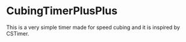 # CubingTimerPlusPlus
This is a very simple timer made for speed cubing and it is inspired by CSTimer.
